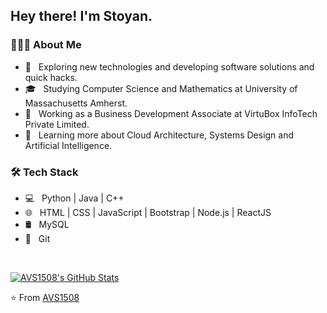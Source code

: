 <h2> Hey there! I'm Stoyan.</h2>

<h3> 👨🏻‍💻 About Me </h3>

- 🤔 &nbsp; Exploring new technologies and developing software solutions and quick hacks.
- 🎓 &nbsp; Studying Computer Science and Mathematics at University of Massachusetts Amherst.
- 💼 &nbsp; Working as a Business Development Associate at VirtuBox InfoTech Private Limited.
- 🌱 &nbsp; Learning more about Cloud Architecture, Systems Design and Artificial Intelligence.

<h3>🛠 Tech Stack</h3>

- 💻 &nbsp; Python | Java | C++
- 🌐 &nbsp; HTML | CSS | JavaScript | Bootstrap | Node.js | ReactJS
- 🛢 &nbsp; MySQL 
- 🔧 &nbsp; Git

<br/>

[![AVS1508's GitHub Stats](https://github-readme-stats.vercel.app/api?username=stucy&show_icons=true)](https://github.com/stucy)

⭐️ From [AVS1508](https://github.com/AVS1508)
